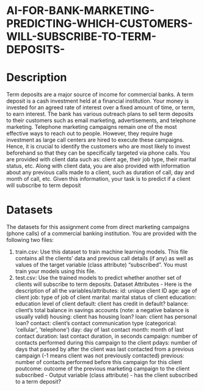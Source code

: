 # AI-FOR-BANK-MARKETING-PREDICTING-WHICH-CUSTOMERS-WILL-SUBSCRIBE-TO-TERM-DEPOSITS-
# Description
Term deposits are a major source of income for commercial banks. A term deposit is a cash
investment held at a financial institution. Your money is invested for an agreed rate of
interest over a fixed amount of time, or term, to earn interest. The bank has various outreach
plans to sell term deposits to their customers such as email marketing, advertisements, and
telephone marketing. Telephone marketing campaigns remain one of the most effective ways
to reach out to people. However, they require huge investment as large call centers are hired
to execute these campaigns. Hence, it is crucial to identify the customers who are most likely
to invest beforehand so that they can be specifically targeted via phone calls.
You are provided with client data such as: client age, their job type, their marital status, etc.
Along with client data, you are also provided with information about any previous calls made
to a client, such as duration of call, day and month of call, etc. Given this information, your
task is to predict if a client will subscribe to term deposit
# Datasets
The datasets for this assignment come from direct marketing campaigns (phone calls) of a
commercial banking institution. You are provided with the following two files:
1. train.csv: Use this dataset to train machine learning models. This file contains all the
clients’ data and previous call details (if any) as well as values of the target variable (class
attribute) “subscribed”. You must train your models using this file.
2. test.csv: Use the trained models to predict whether another set of clients will subscribe
to term deposits.
Dataset Attributes - Here is the description of all the variables/attributes:
id: unique client ID
age: age of client
job: type of job of client
marital: marital status of client
education: education level of client
default: client has credit in default?
balance: client’s total balance in savings accounts (note: a negative balance is usually valid)
housing: client has housing loan?
loan: client has personal loan?
contact: client’s contact communication type (categorical: 'cellular', 'telephone')
day: day of last contact
month: month of last contact
duration: last contact duration, in seconds
campaign: number of contacts performed during this campaign to the client
pdays: number of days that passed by after the client was last contacted from a previous
campaign (-1 means client was not previously contacted)
previous: number of contacts performed before this campaign for this client
poutcome: outcome of the previous marketing campaign to the client
subscribed - Output variable (class attribute) - has the client subscribed to a term deposit?
